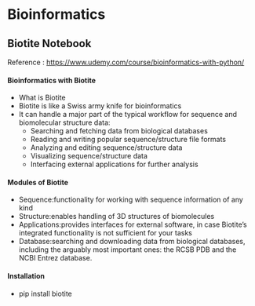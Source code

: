 # Bioinformatics

## Biotite Notebook

Reference : https://www.udemy.com/course/bioinformatics-with-python/

#### Bioinformatics with Biotite

+ What is Biotite
+ Biotite is like a Swiss army knife for bioinformatics
+ It can handle a major part of the typical workflow for sequence and biomolecular structure data:
    - Searching and fetching data from biological databases
    - Reading and writing popular sequence/structure file formats
    - Analyzing and editing sequence/structure data
    - Visualizing sequence/structure data
    - Interfacing external applications for further analysis


    
#### Modules of Biotite
+ Sequence:functionality for working with sequence information of any kind
+ Structure:enables handling of 3D structures of biomolecules
+ Applications:provides interfaces for external software, in case Biotite’s integrated functionality is not sufficient for your tasks
+ Database:searching and downloading data from biological databases, including the arguably most important ones: the RCSB PDB and the NCBI Entrez database.

#### Installation
+ pip install biotite